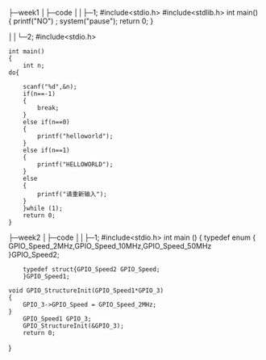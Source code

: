 ├─week1
│├─code
││├─1;
#include<stdio.h>
    #include<stdlib.h>
    int main()
    {
	    printf("NO") ;
	    system("pause");
	    return 0;
    }

││└─2;
#include<stdio.h>

    int main()
    {
	    int n;
    do{

	    scanf("%d",&n);
	    if(n==-1)
	    {
		    break;
	    }
	    else if(n==0)
	    {
		    printf("helloworld");
	    }
	    else if(n==1)
	    {
		    printf("HELLOWORLD");
	    }
	    else
	    {
		    printf("请重新输入");
	    }
	    }while (1);
	    return 0;
    }
├─week2
│├─code
││├─1;
#include<stdio.h>
    int main ()
    {
    	    typedef enum {
		    GPIO_Speed_2MHz,GPIO_Speed_10MHz,GPIO_Speed_50MHz
	    }GPIO_Speed2;
	
	    typedef struct{GPIO_Speed2 GPIO_Speed;
	    }GPIO_Speed1;

    void GPIO_StructureInit(GPIO_Speed1*GPIO_3)
    {
	    GPIO_3->GPIO_Speed = GPIO_Speed_2MHz;
    }
        GPIO_Speed1 GPIO_3;
        GPIO_StructureInit(&GPIO_3);
	    return 0;
}
